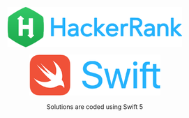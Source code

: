 <p align="center">
<img src="https://github.com/UlasGoktas/HackerRank-Solutions-Swift/blob/master/Assets/hackerrank.png" width="400">
</p>

<p align="center">
<img src="https://github.com/UlasGoktas/HackerRank-Solutions-Swift/blob/master/Assets/swift.png" width="300">
</p>

<p align="center">
Solutions are coded using Swift 5
</p>
